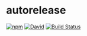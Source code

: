 # autorelease

[![npm](https://img.shields.io/npm/v/autorelease.svg)](https://www.npmjs.com/package/autorelease) [![David](https://img.shields.io/david/tyler-johnson/autorelease.svg)](https://david-dm.org/tyler-johnson/autorelease) [![Build Status](https://travis-ci.org/tyler-johnson/autorelease.svg?branch=master)](https://travis-ci.org/tyler-johnson/autorelease)
